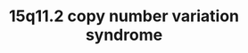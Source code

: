 ---
annotations:
- id: DOID:0060393
  parent: genetic disease
  type: Disease Ontology
  value: chromosome 15q11.2 deletion syndrome
- id: DOID:0060388
  parent: genetic disease
  type: Disease Ontology
  value: chromosomal deletion syndrome
- id: DOID:14261
  parent: genetic disease
  type: Disease Ontology
  value: fragile X syndrome
- id: DOID:630
  parent: genetic disease
  type: Disease Ontology
  value: genetic disease
- id: PW:0000013
  parent: disease pathway
  type: Pathway Ontology
  value: disease pathway
authors:
- Fehrhart
- Egonw
- Eweitz
citedin: ''
communities:
- RareDiseases
description: 'This pathway shows the genes known in the 15q11.2 region which can cause
  a copy number variation syndrome (CNV) if deleted or duplicated (or triplicated).
  These rare genetic syndromes are called 15q11.2 deletion or duplication syndrome,
  also known as Burnside-Butler syndrome (BBS). This region is relatively small compared
  to other CNVs but it contains with NIPA1 and NIPA2 two important magnesium transporters
  which are active in the central nervous system. CYFIP1 is an important interactor
  with FMR1, which is the causative gene for fragile X syndrome. The breakpoints (chr15:22,805,313-23,094,530
  GRCh37/hg19) are defined as given in Kendall et al. 2017: https://doi.org/10.1016/j.biopsych.2016.08.014.'
last-edited: 2024-07-24
ndex: e39f916c-8b72-11eb-9e72-0ac135e8bacf
organisms:
- Homo sapiens
redirect_from:
- /index.php/Pathway:WP4940
- /instance/WP4940
- /instance/WP4940_r134612
revision: r134612
schema-jsonld:
- '@context': https://schema.org/
  '@id': https://wikipathways.github.io/pathways/WP4940.html
  '@type': Dataset
  creator:
    '@type': Organization
    name: WikiPathways
  description: 'This pathway shows the genes known in the 15q11.2 region which can
    cause a copy number variation syndrome (CNV) if deleted or duplicated (or triplicated).
    These rare genetic syndromes are called 15q11.2 deletion or duplication syndrome,
    also known as Burnside-Butler syndrome (BBS). This region is relatively small
    compared to other CNVs but it contains with NIPA1 and NIPA2 two important magnesium
    transporters which are active in the central nervous system. CYFIP1 is an important
    interactor with FMR1, which is the causative gene for fragile X syndrome. The
    breakpoints (chr15:22,805,313-23,094,530 GRCh37/hg19) are defined as given in
    Kendall et al. 2017: https://doi.org/10.1016/j.biopsych.2016.08.014.'
  keywords:
  - CYFIP1
  - ELMO2P1
  - FMR1
  - Mg2+
  - NIPA1
  - NIPA2
  - TUBGCP2
  - TUBGCP3
  - TUBGCP4
  - TUBGCP5
  - TUBGCP6
  license: CC0
  name: 15q11.2 copy number variation syndrome
seo: CreativeWork
title: 15q11.2 copy number variation syndrome
wpid: WP4940
---